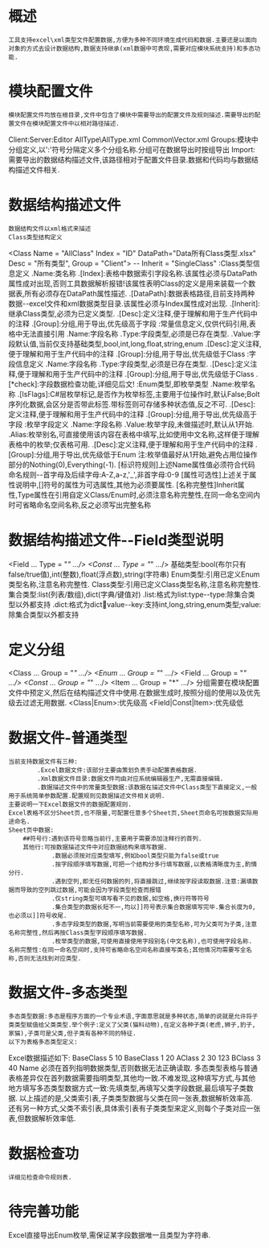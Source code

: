 # 概述
    工具支持excel\xml类型文件配置数据,方便为多种不同环境生成代码和数据.主要还是以面向对象的方式去设计数据结构,数据支持继承(xml数据中可表现,需要对应模块系统支持)和多态功能.

# 模块配置文件
    模块配置文件均放在根目录,文件中包含了模块中需要导出的配置文件及规则描述.需要导出的配置文件在模块配置文件中以相对路径描述.
<Module Name = "Cfg">
    <Groups>Client:Server:Editor</Groups>
	<Import>AllType\AllType.xml</Import>
	<Import>Common\Vector.xml</Import>
</Module>
    Groups:模块中分组定义,以':'符号分隔定义多个分组名称.分组可在数据导出时按组导出
    Import:需要导出的数据结构描述文件,该路径相对于配置文件目录.数据和代码均与数据结构描述文件相关.

# 数据结构描述文件
    数据结构文件以xml格式来描述
    Class类型结构定义
<Class Name = "AllClass"  Index = "ID" DataPath="Data所有Class类型.xlsx" Desc = "所有类型", Group = "Client"> -- Inherit = "SingleClass"
    <Const Name = "ItemString" Type = "string" Value = "Hello World" Desc = "常量字符串" />
    <Const Name = "ItemFloat" Type = "float" Value = "3.141527" Desc = "常量浮点值" />
	<Const Name = "ItemBool" Type = "bool" Value = "False" Desc = "常量布尔值" />
	<Const Name = "ItemEnum" Type = "AllType.CardElement" Value = "Renounce" Desc = "常量枚举值" />
    <Field Name = "ID" Type = "int" Desc = "ID" Group = "Client" />
    <Field Name = "Index" Type = "int" Desc = "Test.TID"  Group = "Client" /> <!--Ref="Test"--><!--  RefPath = "../../Resources/*.txt"/> -->
    <Field Name = "VarLong" Type = "long" Desc = "长整型" Group = "Client"/>
    <Field Name = "VarFloat" Type = "float" Desc = "浮点型" Group = "Client"/>
    <Field Name = "VarString" Type = "string" Desc = "字符串" Group = "Client"/>
    <Field Name = "VarBool" Type = "bool" Desc = "布尔型" Group = "Client"/>
    <Field Name = "VarEnum" Type = "CardElement" Desc = "枚举类型" Group = "Client"/>
    <Field Name = "VarClass" Type = "SingleClass" Desc = "类类型" Group = "Client"/>
    <Field Name = "VarListBase" Type = "list:string" Desc = "字符串列表" Group = "Client"/>
    <Field Name = "VarListClass" Type = "list:SingleClass" Desc = "Class列表" Group = "Client"/>
    <Field Name = "VarListCardElem" Type = "list:string" Desc = "字符串列表" Group = "Client"/>
    <Field Name = "VarDictBase" Type = "dict:int:float" Desc = "基础类型字典" Group = "Client"/>
    <Field Name = "VarDictEnum" Type = "dict:long:CardElement" Desc = "枚举类型字典" Group = "Client"/>
    <Field Name = "VarDictClass" Type = "dict:string:SingleClass" Desc = "类类型字典" Group = "Client"/>
</Class>
<Enum Name="CardElement" Desc="卡牌枚举">
        <Item Name = "Attack" Value = "1" Alias="攻击"/>
        <Item Name = "Extract" Value = "2" Alias="抽牌"/>
        <Item Name = "Renounce" Value = "3" Alias="弃牌"/>
        <Item Name = "Armor" Value = "4" Alias="护甲"/>
        <Item Name = "Control" Value = "5" Alias="控制"/>
        <Item Name = "Cure" Value = "6" Alias="治疗"/>
        <Item Name = "Oneself" Value = "7" Alias="自残"/>
        <Item Name = "Hand" Value = "8" Alias="手牌"/>
        <Item Name = "Brary" Value = "9" Alias="牌库"/>
        <Item Name = "Handack" Value = "10" Alias="手牌攻击"/>
</Enum>
    <Class/>:Class类型信息定义
            .Name:类名称
            .[Index]:表格中数据索引字段名称.该属性必须与DataPath属性成对出现,否则工具数据解析报错!该属性表明Class的定义是用来装载一个数据表,所有必须存在DataPath属性描述.
            .[DataPath]:数据表格路径,目前支持两种数据--excel文件和xml数据类型目录.该属性必须与Index属性成对出现.
            .[Inherit]:继承Class类型,必须为已定义类型.
            .[Desc]:定义注释,便于理解和用于生产代码中的注释
            .[Group]:分组,用于导出,优先级高于字段
    <Const/>:常量信息定义,仅供代码引用,表格中无法直接引用
            .Name:字段名称
            .Type:字段类型,必须是已存在类型.
            .Value:字段默认值,当前仅支持基础类型,bool,int,long,float,string,enum
            .[Desc]:定义注释,便于理解和用于生产代码中的注释
            .[Group]:分组,用于导出,优先级低于Class
    <Field/>:字段信息定义
            .Name:字段名称
            .Type:字段类型,必须是已存在类型. 
            .[Desc]:定义注释,便于理解和用于生产代码中的注释
            .[Group]:分组,用于导出,优先级低于Class
            .[*check]:字段数据检查功能,详细见后文!
    <Enum/>:Enum类型,即枚举类型
            .Name:枚举名称
            .[IsFlags]:C#层枚举标记,是否作为枚举标签,主要用于位操作时,默认False;Bolt序列化数据,会区分是否带此标签.带标签则可存储多种状态值,反之不可.
            .[Desc]:定义注释,便于理解和用于生产代码中的注释
            .[Group]:分组,用于导出,优先级高于字段
     <Item/>:枚举字段定义
            .Name:字段名称
            .Value:枚举字段,未做描述时,默认从1开始.
            .Alias:枚举别名,可直接使用该内容在表格中填写,比如使用中文名称,这样便于理解表格中的枚举;仅表格可用.
            .[Desc]:定义注释,便于理解和用于生产代码中的注释
            .[Group]:分组,用于导出,优先级低于Enum
            注:枚举值最好从1开始,避免占用位操作部分的Nothing(0),Everything(-1).
    [标识符规则]上述Name属性值必须符合代码命名规则--首字母及后续字母:A-Z,a-z,'_',非首字母:0-9
    [属性可选性]上述关于属性说明中,[]符号的属性为可选属性,其他为必须要属性.
    [名称完整性]Inherit属性,Type属性在引用自定义Class/Enum时,必须注意名称完整性,在同一命名空间内时可省略命名空间名称,反之必须写出完整名称

# 数据结构描述文件--Field类型说明
<Field ... Type = "*" .../>
<Const ... Type = "*" .../>
    基础类型:bool(布尔只有false/true值),int(整数),float(浮点数),string(字符串)
    Enum类型:引用已定义Enum类型名称,注意名称完整性.
    Class类型:引用已定义Class类型名称,注意名称完整性.
    集合类型:list(列表/数组),dict(字典/键值对)
            .list:格式为list:type--type:除集合类型以外都支持
            .dict:格式为dict:key:value--key:支持int,long,string,enum类型;value:除集合类型以外都支持

# 定义分组
<Class ... Group = "*" .../>
<Enum ... Group = "*" .../>
<Field ... Group = "*" .../>
<Const ... Group = "*" .../>
<Item ... Group = "*" .../>
    分组需要在模块配置文件中预定义,然后在结构描述文件中使用.在数据生成时,按照分组的使用以及优先级去过滤无用数据.
    <Class|Enum>:优先级高
    <Field|Const|Item>:优先级低

# 数据文件-普通类型
    当前支持数据文件有三种:
            .Excel数据文件:该部分主要由策划负责手动配置表格数据.
            .Xml数据文件目录:数据文件均由对应系统编辑器生产,无需直接编辑.
            .数据描述文件中的常量类型数据:该数据在描述文件中Class类型下直接定义,一般用于系统简单参数配置.配置规则见数据描述文件相关说明.
    主要说明一下Excel数据文件的数据配置规则.
    Excel表格不区分Sheet页,也不限量,可配置任意多个Sheet页,Sheet页命名可按数据实际用途命名.
    Sheet页中数据:
        ##符号行:遇到该符号忽略当前行,主要用于需要添加注释行的首列.
        其他行:可按数据描述文件中对应数据结构来填写数据.
                .数据必须按对应类型填写,例如bool类型只能为false或true
                .按字段顺序填写数据,可把一个结构分多行填写数据,以表格清晰度为主,酌情分行.
                .遇到空列,即无任何数据的列,将直接跳过,继续按字段读取数据.注意:漏填数据而导致的空列跳过数据,可能会因为字段类型检查而报错
                .仅string类型可填写看不见的数据,如空格,换行符等符号
                .集合类型的数据长短不一,均以]]符号表示集合数据填写完毕.集合长度为0,也必须以]]符号收尾.       
                .多态字段类型的数据,写明当前需要使用的类型名称,可为父类可为子类,注意名称完整性,然后再按Class类型字段顺序填写数据.
                .枚举类型的数据,可使用直接使用字段别名(中文名称),也可使用字段名称.
    名称完整性:在同一命名空间时,支持可省略命名空间名称直接写类名;其他情况均需要写全名称,否则无法找到对应类型.    

# 数据文件-多态类型
    多态类型数据:多态是程序方面的一个专业术语,字面意思就是多种状态,简单的说就是允许将子类类型赋值给父类类型.举个例子:定义了父类(猫科动物),在定义各种子类(老虎,狮子,豹子,家猫),子类可是父类,但子类有各种不同的特征.
    以下为表格多态类型定义:
<Namespace Name = "Base">
    <Class Name = "BaseClass"  Index = "ID" DataPath="Base.xlsx" Desc = "所有类型">
		<Field Name = "ID" Type = "int" Desc = "ID" Group = "Client" />
        <Field Name = "Index" Type = "int" Desc = "Test.TID"  Group = "Client" />
	</Class>
	<Class Name = "AClass" Inherit = "BaseClass">
		<Field Name = "AIndex" Type = "int" Desc = "Int"  Group = "Client" />
	</Class>
	<Class Name = "BClass" Inherit = "BaseClass">
		<Field Name = "BIndex" Type = "string" Desc = "Int"  Group = "Client" />
    </Class>
</Namespace>
    Excel数据描述如下:
BaseClass	5	10	
BaseClass	1	20	
AClass	    2	30	123
BClass	    3	40	Name
    必须在首列指明数据类型,否则数据无法正确读取.
    多态类型表格与普通表格差异仅在首列数据需要指明类型,其他均一致.不难发现,这种填写方式,与其他地方填写多态类型数据方式一致:先填类型,再填写父类字段数据,最后填写子类数据.
    以上描述的是,父类索引表,子类类型数据与父类在同一张表,数据解析效率高.
    还有另一种方式,父类不索引表,具体索引表有子类类型来定义,则每个子类对应一张表,但数据解析效率低.
    
# 数据检查功
    详细见检查命令规则表.



# 待完善功能

Excel直接导出Enum枚举,需保证某字段数据唯一且类型为字符串.

